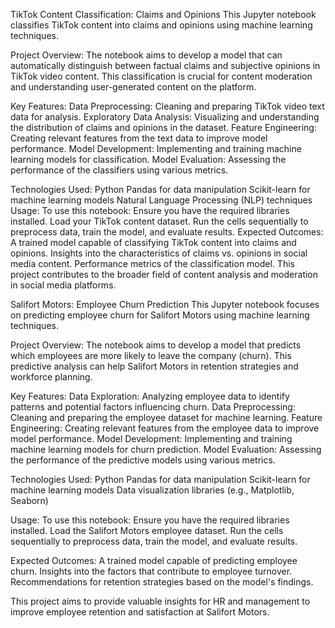 TikTok Content Classification: Claims and Opinions
This Jupyter notebook classifies TikTok content into claims and opinions using machine learning techniques.

Project Overview:
The notebook aims to develop a model that can automatically distinguish between factual claims and subjective opinions in TikTok video content. This classification is crucial for content moderation and understanding user-generated content on the platform.

Key Features:
		Data Preprocessing: Cleaning and preparing TikTok video text data for analysis.
		Exploratory Data Analysis: Visualizing and understanding the distribution of claims and opinions in the dataset.
		Feature Engineering: Creating relevant features from the text data to improve model performance.
		Model Development: Implementing and training machine learning models for classification.
		Model Evaluation: Assessing the performance of the classifiers using various metrics.
	 
Technologies Used:
		Python
		Pandas for data manipulation
		Scikit-learn for machine learning models
		Natural Language Processing (NLP) techniques
Usage:
To use this notebook:
		Ensure you have the required libraries installed.
		Load your TikTok content dataset.
		Run the cells sequentially to preprocess data, train the model, and evaluate results.
Expected Outcomes:
		A trained model capable of classifying TikTok content into claims and opinions.
		Insights into the characteristics of claims vs. opinions in social media content.
		Performance metrics of the classification model.
		This project contributes to the broader field of content analysis and moderation in social media platforms.


Salifort Motors: Employee Churn Prediction
This Jupyter notebook focuses on predicting employee churn for Salifort Motors using machine learning techniques.

Project Overview:
The notebook aims to develop a model that predicts which employees are more likely to leave the company (churn). This predictive analysis can help Salifort Motors in retention strategies and workforce planning.

Key Features:
		Data Exploration: Analyzing employee data to identify patterns and potential factors influencing churn.
		Data Preprocessing: Cleaning and preparing the employee dataset for machine learning.
		Feature Engineering: Creating relevant features from the employee data to improve model performance.
		Model Development: Implementing and training machine learning models for churn prediction.
		Model Evaluation: Assessing the performance of the predictive models using various metrics.
	
Technologies Used:
		Python
		Pandas for data manipulation
		Scikit-learn for machine learning models
		Data visualization libraries (e.g., Matplotlib, Seaborn)
	
Usage:
To use this notebook:
		Ensure you have the required libraries installed.
		Load the Salifort Motors employee dataset.
		Run the cells sequentially to preprocess data, train the model, and evaluate results.
	
Expected Outcomes:
		A trained model capable of predicting employee churn.
		Insights into the factors that contribute to employee turnover.
		Recommendations for retention strategies based on the model's findings.
	
This project aims to provide valuable insights for HR and management to improve employee retention and satisfaction at Salifort Motors.
